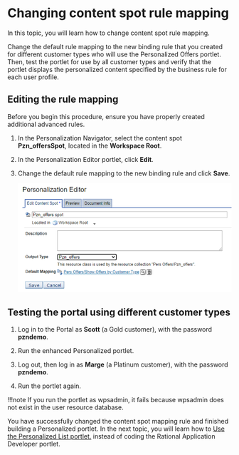 # Changing content spot rule mapping  

In this topic, you will learn how to change content spot rule mapping.

Change the default rule mapping to the new binding rule that you created for different customer types who will use the Personalized Offers portlet. Then, test the portlet for use by all customer types and verify that the portlet displays the personalized content specified by the business rule for each user profile.

## Editing the rule mapping  

Before you begin this procedure, ensure you have properly created additional advanced rules.

1. In the Personalization Navigator, select the content spot **Pzn_offersSpot**, located in the **Workspace Root**.

2. In the Personalization Editor portlet, click **Edit**.

3. Change the default rule mapping to the new binding rule and click **Save**.

   ![Show all Customertype binding rule](./images/new_binding_rule.png)

## Testing the portal using different customer types  

1. Log in to the Portal as **Scott** (a Gold customer), with the password **pzndemo**.

2. Run the enhanced Personalized portlet.

3. Log out, then log in as **Marge** (a Platinum customer), with the password **pzndemo**.

4. Run the portlet again.

!!!note
    If you run the portlet as wpsadmin, it fails because wpsadmin does not exist in the user resource database.

You have successfully changed the content spot mapping rule and finished building a Personalized portlet. In the next topic, you will learn how to [Use the Personalized List portlet.](./pzn_demo_list_portlet.md) instead of coding the Rational Application Developer portlet.
